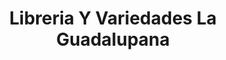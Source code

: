 ---
title: "Libreria Y Variedades La Guadalupana"
url: /apopa/libreria-y-variedades-la-guadalupana/
shop: libros
---